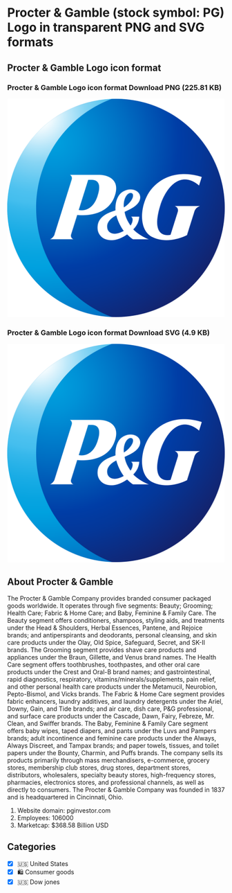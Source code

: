 # Procter & Gamble (stock symbol: PG) Logo in transparent PNG and SVG formats

## Procter & Gamble Logo icon format

### Procter & Gamble Logo icon format Download PNG (225.81 KB)

![Procter & Gamble Logo icon format Download PNG (225.81 KB)](/img/orig/PG-b828a7df.png)

### Procter & Gamble Logo icon format Download SVG (4.9 KB)

![Procter & Gamble Logo icon format Download SVG (4.9 KB)](/img/orig/PG-1403bf6b.svg)

## About Procter & Gamble

The Procter & Gamble Company provides branded consumer packaged goods worldwide. It operates through five segments: Beauty; Grooming; Health Care; Fabric & Home Care; and Baby, Feminine & Family Care. The Beauty segment offers conditioners, shampoos, styling aids, and treatments under the Head & Shoulders, Herbal Essences, Pantene, and Rejoice brands; and antiperspirants and deodorants, personal cleansing, and skin care products under the Olay, Old Spice, Safeguard, Secret, and SK-II brands. The Grooming segment provides shave care products and appliances under the Braun, Gillette, and Venus brand names. The Health Care segment offers toothbrushes, toothpastes, and other oral care products under the Crest and Oral-B brand names; and gastrointestinal, rapid diagnostics, respiratory, vitamins/minerals/supplements, pain relief, and other personal health care products under the Metamucil, Neurobion, Pepto-Bismol, and Vicks brands. The Fabric & Home Care segment provides fabric enhancers, laundry additives, and laundry detergents under the Ariel, Downy, Gain, and Tide brands; and air care, dish care, P&G professional, and surface care products under the Cascade, Dawn, Fairy, Febreze, Mr. Clean, and Swiffer brands. The Baby, Feminine & Family Care segment offers baby wipes, taped diapers, and pants under the Luvs and Pampers brands; adult incontinence and feminine care products under the Always, Always Discreet, and Tampax brands; and paper towels, tissues, and toilet papers under the Bounty, Charmin, and Puffs brands. The company sells its products primarily through mass merchandisers, e-commerce, grocery stores, membership club stores, drug stores, department stores, distributors, wholesalers, specialty beauty stores, high-frequency stores, pharmacies, electronics stores, and professional channels, as well as directly to consumers. The Procter & Gamble Company was founded in 1837 and is headquartered in Cincinnati, Ohio.

1. Website domain: pginvestor.com
2. Employees: 106000
3. Marketcap: $368.58 Billion USD


## Categories
- [x] 🇺🇸 United States
- [x] 🛍 Consumer goods
- [x] 🇺🇸 Dow jones
